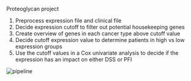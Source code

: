 Proteoglycan project 

1) Preprocess expression file and clinical file
2) Decide expression cutoff to filter out potential housekeeping genes
3) Create overview of genes in each cancer type above cutoff value
4) Decide cutoff expression value to determine patients in high vs low expression groups
5) Use the cutoff values in a Cox univariate analysis to decide if the expression has an impact on either DSS or PFI


![pipeline](https://github.com/user-attachments/assets/aa6ab836-5ec3-4af8-b997-6f330f9afd29)
